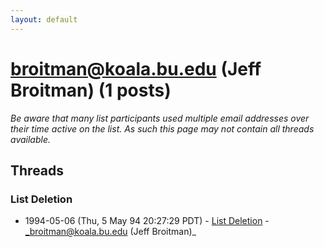 ```yaml
---
layout: default
---
```


# broitman@koala.bu.edu (Jeff Broitman) (1 posts)

_Be aware that many list participants used multiple email addresses over their time active on the list. As such this page may not contain all threads available._

## Threads

### List Deletion
+ 1994-05-06 (Thu, 5 May 94 20:27:29 PDT) - [List Deletion](/archive/1994/05/59040228072fd19873a1ec1ec006adb4cb123a7c0e2248630ddf1cbaa3d1c43e) - _broitman@koala.bu.edu (Jeff Broitman)_

